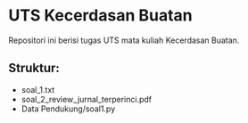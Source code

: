 # UTS Kecerdasan Buatan
Repositori ini berisi tugas UTS mata kuliah Kecerdasan Buatan.

## Struktur:
- soal_1.txt
- soal_2_review_jurnal_terperinci.pdf
- Data Pendukung/soal1.py
